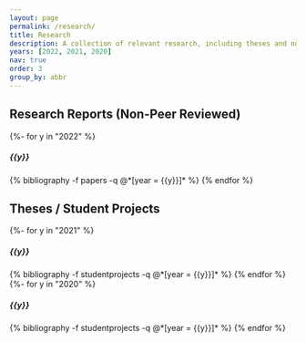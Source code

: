 ```yaml
---
layout: page
permalink: /research/
title: Research
description: A collection of relevant research, including theses and non-peer reviewed work.
years: [2022, 2021, 2020]
nav: true
order: 3
group_by: abbr
---
```

<!-- _pages/research.md -->

<h2>Research Reports (Non-Peer Reviewed)</h2>
<div class="publications">
{%- for y in "2022" %}
  <h5 class="year">{{y}}</h5>
  {% bibliography -f papers -q @*[year = {{y}}]* %}
{% endfor %}
</div>

<h2>Theses / Student Projects</h2>
<div class="publications">
{%- for y in "2021" %}
  <h5 class="year">{{y}}</h5>
  {% bibliography -f studentprojects -q @*[year = {{y}}]* %}
{% endfor %}
{%- for y in "2020" %}
  <h5 class="year">{{y}}</h5>
  {% bibliography -f studentprojects -q @*[year = {{y}}]* %}
{% endfor %}
</div>